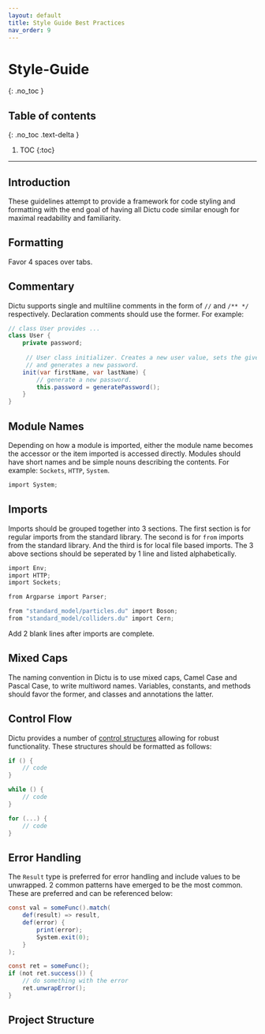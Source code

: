 ```yaml
---
layout: default
title: Style Guide Best Practices
nav_order: 9
---
```


# Style-Guide
{: .no_toc }

## Table of contents
{: .no_toc .text-delta }

1. TOC
{:toc}

---

## Introduction

These guidelines attempt to provide a framework for code styling and formatting with the end goal of having all Dictu code similar enough for maximal readability and familiarity.

## Formatting

Favor 4 spaces over tabs.

## Commentary

Dictu supports single and multiline comments in the form of `//` and `/** */` respectively. Declaration comments should use the former. For example:

```cs
// class User provides ...
class User {
    private password;
    
     // User class initializer. Creates a new user value, sets the given name fields,
     // and generates a new password.
    init(var firstName, var lastName) {
        // generate a new password.
        this.password = generatePassword();
    }
}
```

## Module Names

Depending on how a module is imported, either the module name becomes the accessor or the item imported is accessed directly. Modules should have short names and be simple nouns describing the contents. For example: `Sockets`, `HTTP`, `System`.

```cs
import System;
```

## Imports

Imports should be grouped together into 3 sections. The first section is for regular imports from the standard library. The second is for `from` imports from the standard library. And the third is for local file based imports. The 3 above sections should be seperated by 1 line and listed alphabetically.

```cs
import Env;
import HTTP;
import Sockets;

from Argparse import Parser;

from "standard_model/particles.du" import Boson;
from "standard_model/colliders.du" import Cern; 
```

Add 2 blank lines after imports are complete.

## Mixed Caps

The naming convention in Dictu is to use mixed caps, Camel Case and Pascal Case, to write multiword names. Variables, constants, and methods should favor the former, and classes and annotations the latter.

## Control Flow

Dictu provides a number of [control structures](https://dictu-lang.com/docs/control-flow/) allowing for robust functionality. These structures should be formatted as follows:

```cs
if () {
    // code
}
```

```cs
while () {
    // code
}
```

```cs
for (...) {
    // code
}
```

## Error Handling

The `Result` type is preferred for error handling and include values to be unwrapped. 2 common patterns have emerged to be the most common. These are preferred and can be referenced below:

```cs
const val = someFunc().match(
    def(result) => result,
    def(error) {
        print(error);
        System.exit(0);        
    }
);
```

```cs
const ret = someFunc();
if (not ret.success()) {
    // do something with the error
    ret.unwrapError();
}
```

## Project Structure


